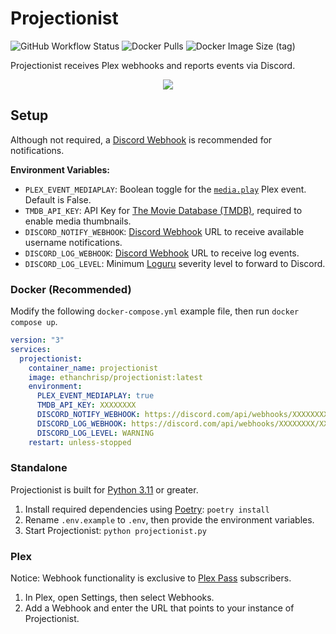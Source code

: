 # Projectionist

![GitHub Workflow Status](https://img.shields.io/github/actions/workflow/status/EthanC/Projectionist/ci.yml?branch=main) ![Docker Pulls](https://img.shields.io/docker/pulls/ethanchrisp/projectionist?label=Docker%20Pulls) ![Docker Image Size (tag)](https://img.shields.io/docker/image-size/ethanchrisp/projectionist/latest?label=Docker%20Image%20Size)


Projectionist receives Plex webhooks and reports events via Discord.

<p align="center">
    <img src="https://i.imgur.com/0lP2n3g.png" draggable="false">
</p>

## Setup

Although not required, a [Discord Webhook](https://support.discord.com/hc/en-us/articles/228383668-Intro-to-Webhooks) is recommended for notifications.

**Environment Variables:**

-   `PLEX_EVENT_MEDIAPLAY`: Boolean toggle for the [`media.play`](https://support.plex.tv/articles/115002267687-webhooks/) Plex event. Default is False.
-   `TMDB_API_KEY`: API Key for [The Movie Database (TMDB)](https://developer.themoviedb.org/docs), required to enable media thumbnails.
-   `DISCORD_NOTIFY_WEBHOOK`: [Discord Webhook](https://support.discord.com/hc/en-us/articles/228383668-Intro-to-Webhooks) URL to receive available username notifications.
-   `DISCORD_LOG_WEBHOOK`: [Discord Webhook](https://support.discord.com/hc/en-us/articles/228383668-Intro-to-Webhooks) URL to receive log events.
-   `DISCORD_LOG_LEVEL`: Minimum [Loguru](https://loguru.readthedocs.io/en/stable/api/logger.html) severity level to forward to Discord.

### Docker (Recommended)

Modify the following `docker-compose.yml` example file, then run `docker compose up`.

```yml
version: "3"
services:
  projectionist:
    container_name: projectionist
    image: ethanchrisp/projectionist:latest
    environment:
      PLEX_EVENT_MEDIAPLAY: true
      TMDB_API_KEY: XXXXXXXX
      DISCORD_NOTIFY_WEBHOOK: https://discord.com/api/webhooks/XXXXXXXX/XXXXXXXX
      DISCORD_LOG_WEBHOOK: https://discord.com/api/webhooks/XXXXXXXX/XXXXXXXX
      DISCORD_LOG_LEVEL: WARNING
    restart: unless-stopped
```

### Standalone

Projectionist is built for [Python 3.11](https://www.python.org/) or greater.

1. Install required dependencies using [Poetry](https://python-poetry.org/): `poetry install`
2. Rename `.env.example` to `.env`, then provide the environment variables.
3. Start Projectionist: `python projectionist.py`

### Plex

Notice: Webhook functionality is exclusive to [Plex Pass](https://www.plex.tv/en-gb/plex-pass/) subscribers.

1. In Plex, open Settings, then select Webhooks.
2. Add a Webhook and enter the URL that points to your instance of Projectionist.

